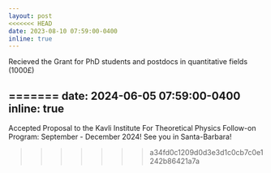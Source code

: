 ```yaml
---
layout: post
<<<<<<< HEAD
date: 2023-08-10 07:59:00-0400
inline: true
---
```

Recieved the Grant for PhD students and postdocs in quantitative fields (1000£) 

=======
date: 2024-06-05 07:59:00-0400
inline: true
---

Accepted Proposal to the Kavli Institute For Theoretical Physics Follow-on Program: September - December 2024! See you in Santa-Barbara!
>>>>>>> a34fd0c1209d0d3e3d1c0cb7c0e1242b86421a7a
